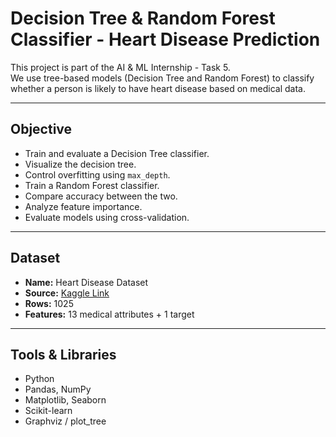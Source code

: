 # Decision Tree & Random Forest Classifier - Heart Disease Prediction

This project is part of the AI & ML Internship - Task 5.  
We use tree-based models (Decision Tree and Random Forest) to classify whether a person is likely to have heart disease based on medical data.

---

## Objective

- Train and evaluate a Decision Tree classifier.
- Visualize the decision tree.
- Control overfitting using `max_depth`.
- Train a Random Forest classifier.
- Compare accuracy between the two.
- Analyze feature importance.
- Evaluate models using cross-validation.

---

## Dataset

- **Name:** Heart Disease Dataset  
- **Source:** [Kaggle Link](https://www.kaggle.com/datasets/johnsmith88/heart-disease-dataset)  
- **Rows:** 1025  
- **Features:** 13 medical attributes + 1 target

---

## Tools & Libraries

- Python
- Pandas, NumPy
- Matplotlib, Seaborn
- Scikit-learn
- Graphviz / plot_tree
